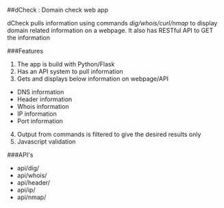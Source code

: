 ##dCheck : Domain check web app 

dCheck pulls information using commands *dig/whois/curl/nmap* to display domain related information on a webpage. It also has RESTful API to GET the information

###Features
1. The app is build with Python/Flask
2. Has an API system to pull information 
3. Gets and displays below information on webpage/API
  * DNS information
  * Header information
  * Whois information
  * IP information
  * Port information
4. Output from commands is filtered to give the desired results only
5. Javascript validation 

###API's
  * api/dig/<domain>
  * api/whois/<domain>
  * api/header/<domain>
  * api/ip/<domain>
  * api/nmap/<domain>
